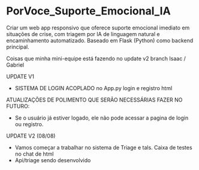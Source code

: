 # PorVoce_Suporte_Emocional_IA
Criar um web app responsivo que oferece suporte emocional imediato em situações de crise, com triagem por IA de linguagem natural e encaminhamento automatizado. Baseado em Flask (Python) como backend principal.

Coisas que minha mini-equipe está fazendo no update v2 branch Isaac / Gabriel

UPDATE V1
- SISTEMA DE LOGIN ACOPLADO no App.py login e registro html

ATUALIZAÇÕES DE POLIMENTO QUE SERÃO NECESSÁRIAS FAZER NO FUTURO: 
- Se o usuário já estiver logado, ele não pode acessar a pagina de login ou registro.


UPDATE V2 (08/08)
- Vamos começar a trabalhar no sistema de Triage e tals. Caixa de testes no chat de html
- Api/triage sendo desenvolvido